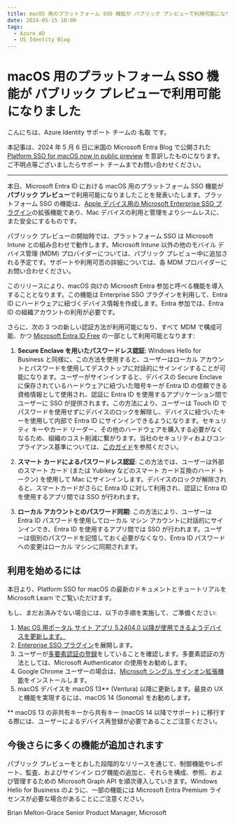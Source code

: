 ```yaml
---
title: macOS 用のプラットフォーム SSO 機能が パブリック プレビューで利用可能になりました
date: 2024-05-15 10:00
tags:
  - Azure AD
  - US Identity Blog
---
```


# macOS 用のプラットフォーム SSO 機能が パブリック プレビューで利用可能になりました

こんにちは、Azure Identity サポート チームの 名取 です。

本記事は、2024 年 5 月 6 日に米国の Microsoft Entra Blog で公開された [Platform SSO for macOS now in public preview](https://techcommunity.microsoft.com/t5/microsoft-entra-blog/platform-sso-for-macos-now-in-public-preview/ba-p/4051574) を意訳したものになります。ご不明点等ございましたらサポート チームまでお問い合わせください。

----

本日、Microsoft Entra ID における macOS 用のプラットフォーム SSO 機能が**パブリック プレビュー**で利用可能になりましたことを発表いたします。プラットフォーム SSO の機能は、[Apple デバイス用の Microsoft Enterprise SSO プラグイン](https://learn.microsoft.com/ja-jp/entra/identity-platform/apple-sso-plugin)の拡張機能であり、Mac デバイスの利用と管理をよりシームレスに、また安全にするものです。

パブリック プレビューの開始時では、プラットフォーム SSO は Microsoft Intune との組み合わせで動作します。Microsoft Intune 以外の他のモバイル デバイス管理 (MDM) プロバイダーについては、パブリック プレビュー中に追加される予定です。サポートや利用可否の詳細については、各 MDM プロバイダーにお問い合わせください。

このリリースにより、macOS 向けの Microosft Entra 参加と呼べる機能を導入することとなります。この機能は Enterprise SSO プラグインを利用して、Entra ID にハードウェアに紐づくデバイス情報を作成します。Entra 参加では、Entra ID の組織アカウントの利用が必要です。

さらに、次の 3 つの新しい認証方法が利用可能になり、すべて MDM で構成可能、かつ [Microsoft Entra ID Free](https://www.microsoft.com/ja-jp/security/business/microsoft-entra-pricing) の一部として利用可能となります:

  1. **Secure Enclave を用いたパスワードレス認証**: Windows Hello for Business と同様に、この方法を使用すると、ユーザーはローカル アカウントとパスワードを使用してデスクトップに対話的にサインインすることが可能になります。ユーザーがサインインすると、デバイスの Secure Enclave に保存されているハードウェアに紐づいた暗号キーが Entra ID の信頼できる資格情報として使用され、認証に Entra ID を使用するアプリケーション間でユーザーに SSO が提供されます。この方法により、ユーザーは Touch ID でパスワードを使用せずにデバイスのロックを解除し、デバイスに紐づいたキーを使用して内部で Entra ID にサインインできるようになります。セキュリティ キーやカード リーダー、その他のハードウェアを購入する必要がなくなるため、組織のコスト削減に繋がります。当社のセキュリティおよびコンプライアンス基準については、[このガイド](https://learn.microsoft.com/ja-jp/entra/standards/nist-authenticator-types)を参照ください。

  2. **スマート カードによるパスワードレス認証**: この方法では、ユーザーは外部のスマート カード (または Yubikey などのスマート カード互換のハード トークン) を使用して Mac にサインインします。デバイスのロックが解除されると、スマートカードがさらに Entra ID に対して利用され、認証に Entra ID を使用するアプリ間では SSO が行われます。
  
  3. **ローカル アカウントとのパスワード同期**: この方法により、ユーザーは Entra ID パスワードを使用してローカル マシン アカウントに対話的にサインインでき、Entra ID を使用するアプリ間では SSO が行われます。ユーザーは個別のパスワードを記憶しておく必要がなくなり、Entra ID パスワードへの変更はローカル マシンに同期されます。
  
## 利用を始めるには

本日より、Platform SSO for macOS の最新のドキュメントとチュートリアルを Microsoft Learn でご覧いただけます。

もし、まだお済みでない場合には、以下の手順を実施して、ご準備ください:

  1. [Mac OS 用ポータル サイト アプリ 5.2404.0 以降が使用できるようデバイスを更新します。](https://learn.microsoft.com/ja-jp/mem/intune/apps/apps-company-portal-macos)
  2. [Enterprise SSO プラグイン](https://learn.microsoft.com/ja-jp/entra/identity-platform/apple-sso-plugin)を展開します。
  3. ユーザーが[多要素認証の登録](https://learn.microsoft.com/ja-jp/entra/id-protection/howto-identity-protection-configure-mfa-policy)をしていることを確認します。多要素認証の方法としては、Microsoft Authenticator の使用をお勧めします。
  4. Google Chrome ユーザーの場合は、[Microsoft シングル サインオン拡張機能](https://chromewebstore.google.com/detail/microsoft-single-sign-on/ppnbnpeolgkicgegkbkbjmhlideopiji?pli=1)をインストールします。
  5. macOS デバイスを macOS 13** (Ventura) 以降に更新します。最良の UX と機能を実現するには、macOS 14 (Sonoma) をお勧めします。

   ** macOS 13 の非共有キーから共有キー (macOS 14 以降でサポート) に移行する際には、ユーザーによるデバイス再登録が必要であることご注意ください。

## 今後さらに多くの機能が追加されます

パブリック プレビューをとおした段階的なリリースを通じて、制御機能やレポート、監査、およびサインイン ログ機能の追加と、それらを構成、参照、および管理するための Microsoft Graph API を順次導入していきます。Windows Hello for Business のように、一部の機能には Microsoft Entra Premium ライセンスが必要な場合があることにご注意ください。

Brian Melton-Grace
Senior Product Manager, Microsoft